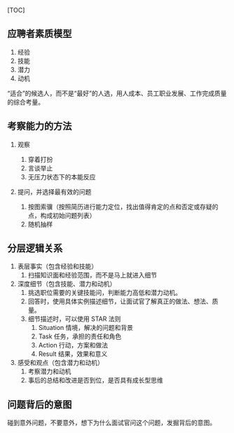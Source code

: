 
[TOC]

## 应聘者素质模型

1. 经验
2. 技能
3. 潜力
4. 动机

“适合”的候选人，而不是“最好”的人选，用人成本、员工职业发展、工作完成质量的综合考量。


## 考察能力的方法

1. 观察
    1. 穿着打扮
    2. 言谈举止
    3. 无压力状态下的本能反应

2. 提问，并选择最有效的问题
    1. 按图索骥（按照简历进行能力定位，找出值得肯定的点和否定或存疑的点，构成初始问题列表）
    2. 随机抽样


## 分层逻辑关系

1. 表层事实（包含经验和技能）
    1. 扫描知识面和经验范围，而不是马上就进入细节
2. 深度细节（包含技能、潜力和动机）
    1. 挑选职位需要的关键技能问，判断能力高低和潜力动机。
    2. 回答时，使用具体实例描述细节，让面试官了解真正的做法、想法、质量。
    3. 细节描述时，可以使用 STAR 法则
        1. Situation 情境，解决的问题和背景
        2. Task 任务，承担的责任和角色
        3. Action 行动，方案和做法
        4. Result 结果，效果和意义
3. 感受和观点（包含潜力和动机）
    1. 考察潜力和动机
    2. 事后的总结和改进是否到位，是否具有成长型思维


## 问题背后的意图

碰到意外问题，不要意外，想下为什么面试官问这个问题，发掘背后的意图。



